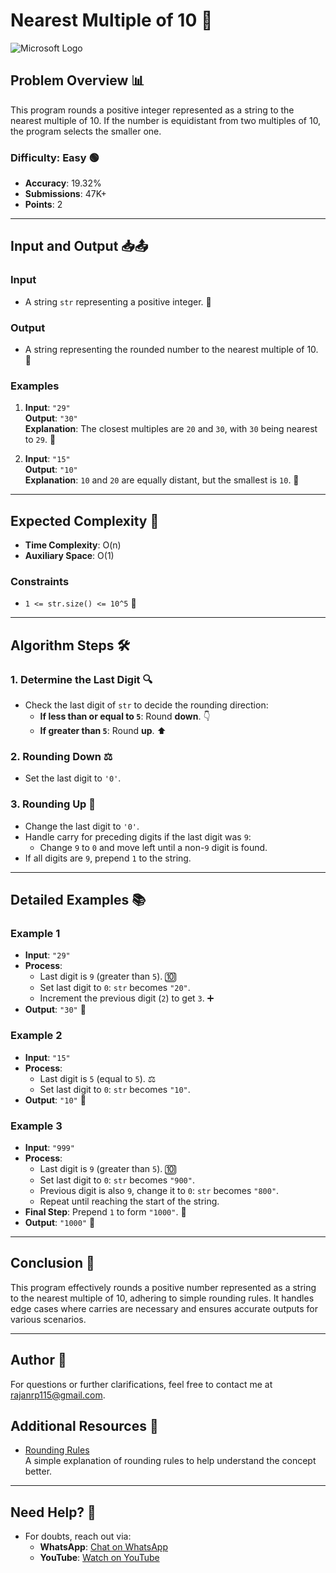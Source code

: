 # Nearest Multiple of 10 🎯

![Microsoft Logo](https://mailmeteor.com/logos/assets/PNG/Microsoft_Logo_256px.png)  


## Problem Overview 📊
This program rounds a positive integer represented as a string to the nearest multiple of 10. If the number is equidistant from two multiples of 10, the program selects the smaller one.

### Difficulty: Easy 🟢
- **Accuracy**: 19.32%
- **Submissions**: 47K+
- **Points**: 2

---

## Input and Output 📥📤

### Input
- A string `str` representing a positive integer. 🧮

### Output
- A string representing the rounded number to the nearest multiple of 10. 🔢

### Examples

1. **Input**: `"29"`  
   **Output**: `"30"`  
   **Explanation**: The closest multiples are `20` and `30`, with `30` being nearest to `29`. 🔄

2. **Input**: `"15"`  
   **Output**: `"10"`  
   **Explanation**: `10` and `20` are equally distant, but the smallest is `10`. 🏅

---

## Expected Complexity 🧩
- **Time Complexity**: O(n)
- **Auxiliary Space**: O(1)

### Constraints
- `1 <= str.size() <= 10^5` 📏

---

## Algorithm Steps 🛠️

### 1. Determine the Last Digit 🔍
- Check the last digit of `str` to decide the rounding direction:
  - **If less than or equal to `5`**: Round **down**. 👇
  - **If greater than `5`**: Round **up**. ⬆️

### 2. Rounding Down ⚖️
- Set the last digit to `'0'`.

### 3. Rounding Up 🌠
- Change the last digit to `'0'`.
- Handle carry for preceding digits if the last digit was `9`:
  - Change `9` to `0` and move left until a non-`9` digit is found.
- If all digits are `9`, prepend `1` to the string.

---

## Detailed Examples 📚

### Example 1
- **Input**: `"29"`
- **Process**:
  - Last digit is `9` (greater than `5`). 🔟
  - Set last digit to `0`: `str` becomes `"20"`.
  - Increment the previous digit (`2`) to get `3`. ➕
- **Output**: `"30"` 🎉

### Example 2
- **Input**: `"15"`
- **Process**:
  - Last digit is `5` (equal to `5`). ⚖️
  - Set last digit to `0`: `str` becomes `"10"`.
- **Output**: `"10"` 🥇

### Example 3
- **Input**: `"999"`
- **Process**:
  - Last digit is `9` (greater than `5`). 🔟
  - Set last digit to `0`: `str` becomes `"900"`.
  - Previous digit is also `9`, change it to `0`: `str` becomes `"800"`.
  - Repeat until reaching the start of the string.
- **Final Step**: Prepend `1` to form `"1000"`. 🚀
- **Output**: `"1000"` 🎊

---

## Conclusion 🏁
This program effectively rounds a positive number represented as a string to the nearest multiple of 10, adhering to simple rounding rules. It handles edge cases where carries are necessary and ensures accurate outputs for various scenarios.

---

## Author 👤
For questions or further clarifications, feel free to contact me at [rajanrp115@gmail.com](mailto:rajanrp115@gmail.com).

## Additional Resources 📖
- [Rounding Rules](https://www.mathsisfun.com/numbers/rounding-numbers.html)  
  A simple explanation of rounding rules to help understand the concept better.

---

## Need Help? 🙋
- For doubts, reach out via:
  - **WhatsApp**: [Chat on WhatsApp](https://wa.me/9545993850)  
  - **YouTube**: [Watch on YouTube](https://youtu.be/1GjoGuOBukc?si=6a5HBzuXlTv9EUgp)  
